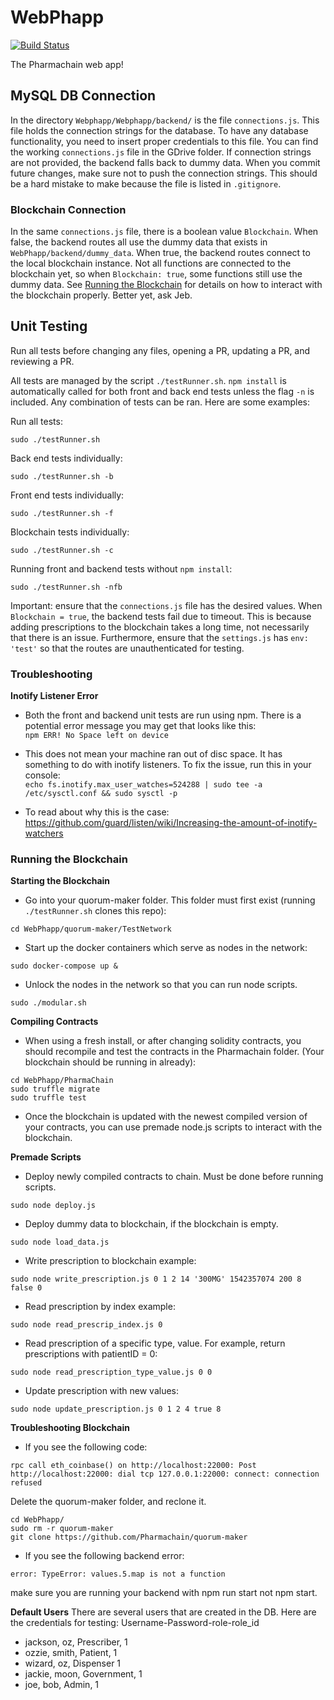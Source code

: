 # WebPhapp  
[![Build Status](https://travis-ci.org/Pharmachain/WebPhapp.svg?branch=master)](https://travis-ci.org/Pharmachain/WebPhapp/)  

The Pharmachain web app!

## MySQL DB Connection  
In the directory `Webphapp/Webphapp/backend/` is the file `connections.js`. This file holds the connection strings for the database. To have any database functionality, you need to insert proper credentials to this file. You can find the working `connections.js` file in the GDrive folder. If connection strings are not provided, the backend falls back to dummy data. When you commit future changes, make sure not to push the connection strings. This should be a hard mistake to make because the file is listed in `.gitignore`.

### Blockchain Connection  
In the same `connections.js` file, there is a boolean value `Blockchain`. When false, the backend routes all use the dummy data that exists in `WebPhapp/backend/dummy_data`. When true, the backend routes connect to the local blockchain instance. Not all functions are connected to the blockchain yet, so when `Blockchain: true`, some functions still use the dummy data. See [Running the Blockchain](#running-the-blockchain) for details on how to interact with the blockchain properly. Better yet, ask Jeb.

## Unit Testing  
Run all tests before changing any files, opening a PR, updating a PR, and reviewing a PR.  

All tests are managed by the script `./testRunner.sh`. `npm install` is automatically called for both front and back end tests unless the flag `-n` is included. Any combination of tests can be ran. Here are some examples:

Run all tests:
```
sudo ./testRunner.sh
```

Back end tests individually:  
```
sudo ./testRunner.sh -b
```  

Front end tests individually:  
```
sudo ./testRunner.sh -f
```

Blockchain tests individually:
```
sudo ./testRunner.sh -c
```

Running front and backend tests without `npm install`:
```
sudo ./testRunner.sh -nfb
```

Important: ensure that the `connections.js` file has the desired values. When `Blockchain = true`, the backend tests fail due to timeout. This is because adding prescriptions to the blockchain takes a long time, not necessarily that there is an issue. Furthermore, ensure that the `settings.js` has `env: 'test'` so that the routes are unauthenticated for testing. 

### Troubleshooting

**Inotify Listener Error**
- Both the front and backend unit tests are run using npm. There is a potential error message you may get that looks like this:  
`npm ERR! No Space left on device`  

- This does not mean your machine ran out of disc space. It has something to do with inotify listeners.
To fix the issue, run this in your console:  
`echo fs.inotify.max_user_watches=524288 | sudo tee -a /etc/sysctl.conf && sudo sysctl -p`  

- To read about why this is the case:  
https://github.com/guard/listen/wiki/Increasing-the-amount-of-inotify-watchers  

### Running the Blockchain
**Starting the Blockchain**
- Go into your quorum-maker folder. This folder must first exist (running `./testRunner.sh` clones this repo):
```
cd WebPhapp/quorum-maker/TestNetwork
```
- Start up the docker containers which serve as nodes in the network:
```
sudo docker-compose up &
```
- Unlock the nodes in the network so that you can run node scripts.
```
sudo ./modular.sh
```
**Compiling Contracts**
- When using a fresh install, or after changing solidity contracts,
you should recompile and test the contracts in the Pharmachain folder.
(Your blockchain should be running in already):
```
cd WebPhapp/PharmaChain
sudo truffle migrate
sudo truffle test
```
- Once the blockchain is updated with the newest compiled version of your contracts, you can use premade node.js scripts to interact with the blockchain.

**Premade Scripts**
- Deploy newly compiled contracts to chain. Must be done before running scripts.
```
sudo node deploy.js
```
- Deploy dummy data to blockchain, if the blockchain is empty.
```
sudo node load_data.js
```

- Write prescription to blockchain example:
```
sudo node write_prescription.js 0 1 2 14 '300MG' 1542357074 200 8 false 0
```

- Read prescription by index example:
```
sudo node read_prescrip_index.js 0
```

- Read prescription of a specific type, value. For example, return prescriptions with patientID = 0:
```
sudo node read_prescription_type_value.js 0 0
```

- Update prescription with new values:
```
sudo node update_prescription.js 0 1 2 4 true 8
```
**Troubleshooting Blockchain**
- If you see the following code:

```
rpc call eth_coinbase() on http://localhost:22000: Post http://localhost:22000: dial tcp 127.0.0.1:22000: connect: connection refused
```

Delete the quorum-maker folder, and reclone it.
```
cd WebPhapp/
sudo rm -r quorum-maker
git clone https://github.com/Pharmachain/quorum-maker
```

- If you see the following backend error:
```
error: TypeError: values.5.map is not a function
```
make sure you are running your backend with npm run start
not npm start.

**Default Users**
There are several users that are created in the DB. Here are the credentials for testing:
  Username-Password-role-role_id
- jackson, oz, Prescriber, 1  
- ozzie, smith, Patient, 1
- wizard, oz, Dispenser 1
- jackie, moon, Government, 1
- joe, bob, Admin, 1
